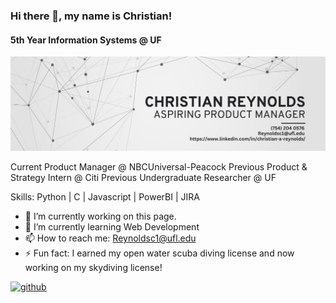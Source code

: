 ### Hi there 👋, my name is Christian!
#### 5th Year Information Systems @ UF
![5th Year Information Systems @ UF](https://github.com/ChristianReynolds/ChristianReynolds/blob/main/Beige%20%26%20Black%20Geometric%20Technology%20LinkedIn%20Banner.png)

Current Product Manager @ NBCUniversal-Peacock
Previous Product & Strategy Intern @ Citi 
Previous Undergraduate Researcher @ UF

Skills: Python | C | Javascript | PowerBI | JIRA

- 🔭 I’m currently working on this page. 
- 🌱 I’m currently learning Web Development  
- 📫 How to reach me: Reynoldsc1@ufl.edu 
- ⚡ Fun fact: I earned my open water scuba diving license and now working on my skydiving license! 


[<img src='https://cdn.jsdelivr.net/npm/simple-icons@3.0.1/icons/github.svg' alt='github' height='40'>](https://github.com/christianreynolds)  

